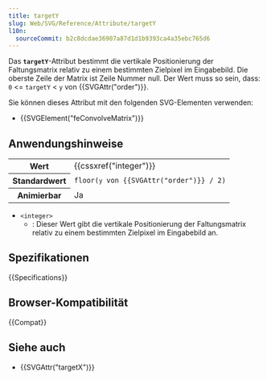```yaml
---
title: targetY
slug: Web/SVG/Reference/Attribute/targetY
l10n:
  sourceCommit: b2c8dcdae36907a87d1d1b9393ca4a35ebc765d6
---
```


Das **`targetY`**-Attribut bestimmt die vertikale Positionierung der Faltungsmatrix relativ zu einem bestimmten Zielpixel im Eingabebild. Die oberste Zeile der Matrix ist Zeile Nummer null. Der Wert muss so sein, dass: `0` <= `targetY` < `y` von {{SVGAttr("order")}}.

Sie können dieses Attribut mit den folgenden SVG-Elementen verwenden:

- {{SVGElement("feConvolveMatrix")}}

## Anwendungshinweise

<table class="properties">
  <tbody>
    <tr>
      <th scope="row">Wert</th>
      <td>{{cssxref("integer")}}</td>
    </tr>
    <tr>
      <th scope="row">Standardwert</th>
      <td><code>floor(<code>y</code> von {{SVGAttr("order")}} / 2)</code></td>
    </tr>
    <tr>
      <th scope="row">Animierbar</th>
      <td>Ja</td>
    </tr>
  </tbody>
</table>

- `<integer>`
  - : Dieser Wert gibt die vertikale Positionierung der Faltungsmatrix relativ zu einem bestimmten Zielpixel im Eingabebild an.

## Spezifikationen

{{Specifications}}

## Browser-Kompatibilität

{{Compat}}

## Siehe auch

- {{SVGAttr("targetX")}}
